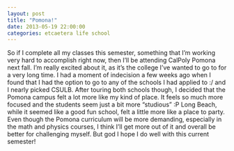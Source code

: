 ```yaml
---
layout: post
title: "Pomona!"
date: 2013-05-19 22:00:00
categories: etcaetera life school
---
```


So if I complete all my classes this semester, something that I’m working very hard to accomplish right now, then I’ll be attending CalPoly Pomona next fall. I’m really excited about it, as it’s the college I’ve wanted to go to for a very long time. I had a moment of indecision a few weeks ago when I found that I had the option to go to any of the schools I had applied to :/ and I nearly picked CSULB. After touring both schools though, I decided that the Pomona campus felt a lot more like my kind of place. It feels so much more focused and the students seem just a bit more “studious” :P Long Beach, while it seemed like a good fun school, felt a little more like a place to party. Even though the Pomona curriculum will be more demanding, especially in the math and physics courses, I think I’ll get more out of it and overall be better for challenging myself. But god I hope I do well with this current semester!